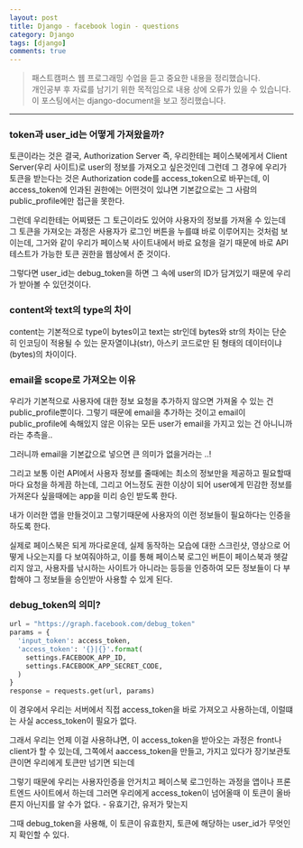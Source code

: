 ```yaml
---
layout: post
title: Django - facebook login - questions
category: Django
tags: [django]
comments: true
---
```


> 패스트캠퍼스 웹 프로그래밍 수업을 듣고 중요한 내용을 정리했습니다.     
개인공부 후 자료를 남기기 위한 목적임으로 내용 상에 오류가 있을 수 있습니다.      
> 이 포스팅에서는 django-document을 보고 정리했습니다.

<hr>

### token과 user_id는 어떻게 가져왔을까?

토큰이라는 것은 결국, Authorization Server 즉, 우리한테는 페이스북에게서 Client Server(우리 사이트)로 user의 정보를 가져오고 싶은것인데 그런데 그 경우에 우리가 토큰을 받는다는 것은 Authorization code를 access_token으로 바꾸는데, 이 access_token에 인과된 권한에는 어떤것이 있냐면 기본값으로는 그 사람의 public_profile에만 접근을 못한다.

그런데 우리한테는 어찌됐든 그 토근이라도 있어야 사용자의 정보를 가져올 수 있는데 그 토큰을 가져오는 과정은 사용자가 로그인 버튼을 누를떄 바로 이루어지는 것처럼 보이는데, 그거와 같이 우리가 페이스북 사이트내에서 바로 요청을 걸기 때문에 바로 API 테스트가 가능한 토큰 권한을 웹상에서 준 것이다.

그렇다면 user_id는 debug_token을 하면 그 속에 user의 ID가 담겨있기 때문에 우리가 받아볼 수 있던것이다.

### content와 text의 type의 차이

content는 기본적으로 type이 bytes이고 text는 str인데 bytes와 str의 차이는 단순히 인코딩이 적용될 수 있는 문자열이냐(str), 아스키 코드로만 된 형태의 데이터이냐(bytes)의 차이이다.

### email을 scope로 가져오는 이유

우리가 기본적으로 사용자에 대한 정보 요청을 추가하지 않으면 가져올 수 있는 건 public_profile뿐이다. 그렇기 때문에 email을 추가하는 것이고 email이 public_profile에 속해있지 않은 이유는 모든 user가 email을 가지고 있는 건 아니니까 라는 추측을..

그러니까 email을 기본값으로 넣으면 큰 의미가 없을거라는 ..!

그리고 보통 이런 API에서 사용자 정보를 줄때에는 최소의 정보만을 제공하고 필요할때마다 요청을 하게끔 하는데, 그리고 어느정도 권한 이상이 되어 user에게 민감한 정보를 가져온다 싶을때에는 app을 미리 승인 받도록 한다.

내가 이러한 앱을 만들것이고 그렇기때문에 사용자의 이런 정보들이 필요하다는 인증을 하도록 한다.

실제로 페이스북은 되게 까다로운데, 실제 동작하는 모습에 대한 스크린샷, 영상으로 어떻게 나오는지를 다 보여줘야하고, 이를 통해 페이스북 로그인 버튼이 페이스북과 헷갈리지 않고, 사용자를 낚시하는 사이트가 아니라는 등등을 인증하여 모든 정보들이 다 부합해야 그 정보들을 승인받아 사용할 수 있게 된다.

### debug_token의 의미?
```python
url = "https://graph.facebook.com/debug_token"
params = {
  'input_token': access_token,
  'access_token': '{}|{}'.format(
    settings.FACEBOOK_APP_ID,
    settings.FACEBOOK_APP_SECRET_CODE,
  )
}
response = requests.get(url, params)
```
이 경우에서 우리는 서버에서 직접 access_token을 바로 가져오고 사용하는데, 이럴떄는 사실 access_token이 필요가 없다.

그래서 우리는 언제 이걸 사용하냐면, 이 access_token을 받아오는 과정은 front나 client가 할 수 있는데, 그쪽에서 aaccess_token을 만들고, 가지고 있다가 장기보관토큰이면 우리에게 토큰만 넘기면 되는데

그렇기 때문에 우리는 사용자인증을 안거치고 페이스북 로그인하는 과정을 앱이나 프론트엔드 사이트에서 하는데 그러면 우리에게 access_token이 넘어올때 이 토큰이 올바른지 아닌지를 알 수가 없다. - 유효기간, 유저가 맞는지

그때 debug_token을 사용해, 이 토큰이 유효한지, 토큰에 해당하는 user_id가 무엇인지 확인할 수 있다.
